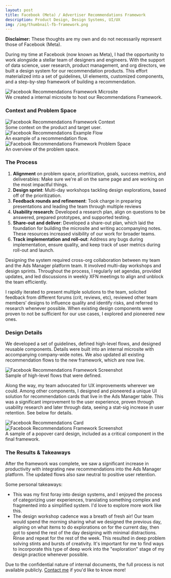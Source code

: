 ```yaml
---
layout: post
title: Facebook (Meta) / Advertiser Recommendations Framework
description: Product Design, Design Systems, UI/UX
img: /img/thumbnail-fb-framework.png
---
```


<strong>Disclaimer:</strong> These thoughts are my own and do not necessarily represent those of Facebook (Meta).

During my time at Facebook (now known as Meta), I had the opportunity to work alongside a stellar team of designers and engineers. With the support of data science, user research, product management, and org directors, we built a design system for our recommendation products. This effort materialized into a set of guidelines, UI elements, customized components, and a step-by-step framework of building a recommendation.

<img class="col three" src="{{ site.baseurl }}/img/facebook/fb-framework-microsite.png" alt="Facebook Recommendations Framework Microsite" title="Facebook Recommendations Framework Microsite"/>
<div class="col three caption">
We created a internal microsite to host our Recommendations Framework.</div>

<h3>Context and Problem Space</h3>

<img class="col three" src="{{ site.baseurl }}/img/facebook/fb-framework-context.png" alt="Facebook Recommendations Framework Context" title="Facebook Recommendations Framework Context"/>
<div class="col three caption">
Some context on the product and target user.</div>

<img class="col three" src="{{ site.baseurl }}/img/facebook/auction-overlap.gif" alt="Facebook Recommendations Example Flow" title="Facebook Recommendations Example Flow"/>



<!--
<video width="320" height="240" autoplay>
  <source src="{{ site.baseurl }}/img/facebook/auction-overlap.mp4" type="video/mp4">
Your browser does not support the video tag.
</video>
-->


<div class="col three caption">
An example of a recommendation flow.</div>


<img class="col three" src="{{ site.baseurl }}/img/facebook/fb-framework-problemspace.png" alt="Facebook Recommendations Framework Problem Space" title="Facebook Recommendations Framework Problem Space"/>
<div class="col three caption">
An overview of the problem space.</div>


<h3>The Process</h3>

<ol>
<li><strong>Alignment</strong> on problem space, prioritization, goals, success metrics, and deliverables: Make sure we're all on the same page and are working on the most impactful things.</li>
<li><strong>Design sprint</strong>: Multi-day workshops tackling design explorations, based off of the prioritization.</li>
<li><strong>Feedback rounds and refinement</strong>: Took charge in preparing presentations and leading the team through multiple reviews</li>
<li><strong>Usability research</strong>: Developed a research plan, align on questions to be answered, prepared prototypes, and supported testing.</li>
<li><strong>Share-out and deliver</strong>: Developed a share-out plan, which laid the foundation for building the microsite and writing accompanying notes. These resources increased visibility of our work for broader teams.
</li>
<li><strong>Track implementation and roll-out</strong>: Address any bugs during implementation, ensure quality, and keep track of user metrics during roll-out and launch.</li>
</ol>

Designing the system required cross-org collaboration between my team and the Ads Manager platform team. It involved multi-day workshops and design sprints. Throughout the process, I regularly set agendas, provided updates, and led discussions in weekly XFN meetings to align and unblock the team efficiently.

I rapidly iterated to present multiple solutions to the team, solicited feedback from different forums (crit, reviews, etc), reviewed other team members’ designs to influence quality and identify risks, and referred to research whenever possible. When existing design components were proven to not be sufficient for our use cases, I explored and pioneered new ones. 

<h3>Design Details</h3>

We developed a set of guidelines, defined high-level flows, and designed reusable components. Details were built into an internal microsite with accompanying company-wide notes.
We also updated all existing recommendation flows to the new framework, which are now live.


<img class="col three" src="{{ site.baseurl }}/img/facebook/fb-framework-highlevel.png" alt="Facebook Recommendations Framework Screenshot" title="Facebook Recommendations Framework Screenshot"/>
<div class="col three caption">
Sample of high-level flows that were defined.</div>


Along the way, my team advocated for UX improvements wherever we could. Among other components, I designed and pioneered a unique UI solution for recommendation cards that live in the Ads Manager table. This was a significant improvement to the user experience, proven through usability research and later through data, seeing a stat-sig increase in user retention. See below for details.

<img class="col three explore" src="{{ site.baseurl }}/img/facebook/facebook-intablecard.png" alt="Facebook Recommendations Card" title="Facebook Recommendations Card"/>

<img class="col three" src="{{ site.baseurl }}/img/facebook/fb-framework-screenshot.png" alt="Facebook Recommendations Framework Screenshot" title="Facebook Recommendations Framework Screenshot"/>
<div class="col three caption">
A sample of a popover card design, included as a critical component in the final framework.</div>


<h3>The Results & Takeaways</h3>
After the framework was complete, we saw a significant increase in productivity with integrating new recommendations into the Ads Manager platform. The updated flows also saw neutral to positive user retention.

Some personal takeaways:
<ul>

<li>This was my first foray into design systems, and I enjoyed the process of categorizing user experiences, translating something complex and fragmented into a simplified system. I'd love to explore more work like this.</li>
<li>The design workshop cadence was a breath of fresh air! Our team would spend the morning sharing what we designed the previous day, aligning on what items to do explorations on for the current day, then got to spend the rest of the day designing with minimal distractions. Rinse and repeat for the rest of the week. This resulted in deep problem solving stints and bursts of creativity. It's important for me to find ways to incorporate this type of deep work into the "exploration" stage of my design practice whenever possible.</li>
</ul>

Due to the confidential nature of internal documents, the full process is not available publicly. <a href="mailto:jianghelga@gmail.com">Contact me</a> if you'd like to know more!